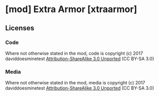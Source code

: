 # [mod] Extra Armor [xtraarmor]

## Licenses
### Code
Where not otherwise stated in the mod, code is
copyright (c) 2017 daviddoesminetest
[Attribution-ShareAlike 3.0 Unported](https://creativecommons.org/licenses/by-sa/3.0/)
(CC BY-SA 3.0)


### Media
Where not otherwise stated in the mod, media is
copyright (c) 2017 daviddoesminetest
[Attribution-ShareAlike 3.0 Unported](https://creativecommons.org/licenses/by-sa/3.0/)
(CC BY-SA 3.0)
